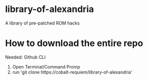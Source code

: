# library-of-alexandria
 A library of pre-patched ROM hacks 
 # How to download the entire repo
 Needed: Github CLI
 1. Open Terminal/Command Promp
 2. run 'git clone https://cobalt-requiem/library-of-alexandria'
